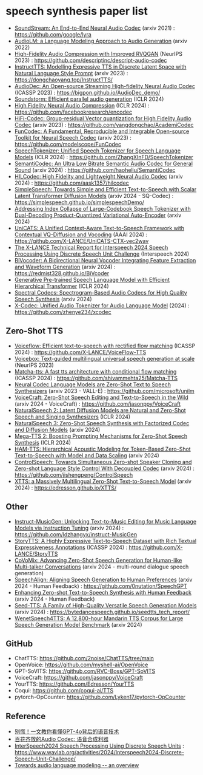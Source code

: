 # speech synthesis paper list

- [SoundStream: An End-to-End Neural Audio Codec](https://arxiv.org/abs/2107.03312) (arxiv 2021) : https://github.com/google/lyra
- [AudioLM: a Language Modeling Approach to Audio Generation](https://arxiv.org/abs/2209.03143v2) (arxiv 2022)
- [High-Fidelity Audio Compression with Improved RVQGAN](https://openreview.net/forum?id=qjnl1QUnFA) (NeurIPS 2023) : https://github.com/descriptinc/descript-audio-codec
- [InstructTTS: Modelling Expressive TTS in Discrete Latent Space with Natural Language Style Prompt](https://arxiv.org/abs/2301.13662v2) (arxiv 2023) : https://dongchaoyang.top/InstructTTS/
- [AudioDec: An Open-source Streaming High-fidelity Neural Audio Codec](https://arxiv.org/abs/2305.16608) (ICASSP 2023) : https://bigpon.github.io/AudioDec_demo/
- [Soundstorm: Efficient parallel audio generation](https://openreview.net/forum?id=KknWbD5j95) (ICLR 2024)
- [High Fidelity Neural Audio Compression](https://openreview.net/forum?id=ivCd8z8zR2) (ICLR 2024) : https://github.com/facebookresearch/encodec
- [HiFi-Codec: Group-residual Vector quantization for High Fidelity Audio Codec](https://arxiv.org/abs/2305.02765v2) (arxiv 2023) : https://github.com/yangdongchao/AcademiCodec
- [FunCodec: A Fundamental, Reproducible and Integrable Open-source Toolkit for Neural Speech Codec](https://arxiv.org/abs/2309.07405v2) (arxiv 2023) : https://github.com/modelscope/FunCodec
- [SpeechTokenizer: Unified Speech Tokenizer for Speech Language Models](https://openreview.net/forum?id=AF9Q8Vip84) (ICLR 2024) : https://github.com/ZhangXInFD/SpeechTokenizer
- [SemantiCodec: An Ultra Low Bitrate Semantic Audio Codec for General Sound](https://arxiv.org/abs/2405.00233) (arxiv 2024) : https://github.com/haoheliu/SemantiCodec
- [HILCodec: High Fidelity and Lightweight Neural Audio Codec](https://arxiv.org/abs/2405.04752) (arxiv 2024) : https://github.com/aask1357/hilcodec
- [SimpleSpeech: Towards Simple and Efficient Text-to-Speech with Scalar Latent Transformer Diffusion Models](https://arxiv.org/abs/2406.02328v2) (arxiv 2024 - SQ-Codec) : https://simplespeech.github.io/simplespeechDemo/
- [Addressing Index Collapse of Large-Codebook Speech Tokenizer with Dual-Decoding Product-Quantized Variational Auto-Encoder](https://arxiv.org/abs/2406.02940) (arxiv 2024)
- [UniCATS: A Unified Context-Aware Text-to-Speech Framework with Contextual VQ-Diffusion and Vocoding](https://arxiv.org/abs/2306.07547v6) (AAAI 2024) : https://github.com/X-LANCE/UniCATS-CTX-vec2wav
- [The X-LANCE Technical Report for Interspeech 2024 Speech Processing Using Discrete Speech Unit Challenge](https://arxiv.org/abs/2404.06079v2) (Interspeech 2024)
- [BiVocoder: A Bidirectional Neural Vocoder Integrating Feature Extraction and Waveform Generation](https://arxiv.org/abs/2406.02162) (arxiv 2024) : https://redmist328.github.io/BiVcoder
- [Generative Pre-trained Speech Language Model with Efficient Hierarchical Transformer](https://openreview.net/forum?id=TJNCnkDRkY) (ICLR 2024)
- [Spectral Codecs: Spectrogram-Based Audio Codecs for High Quality Speech Synthesis](https://arxiv.org/abs/2406.05298) (arxiv 2024)
- [X-Codec: Unified Audio Tokenizer for Audio Language Model]() (2024) : https://github.com/zhenye234/xcodec

## Zero-Shot TTS

- [Voiceflow: Efficient text-to-speech with rectified flow matching](https://arxiv.org/abs/2309.05027v2) (ICASSP 2024) : https://github.com/X-LANCE/VoiceFlow-TTS
- [Voicebox: Text-guided multilingual universal speech generation at scale](https://openreview.net/forum?id=gzCS252hCO) (NeurIPS 2023)
- [Matcha-tts: A fast tts architecture with conditional flow matching](https://arxiv.org/abs/2309.03199v2) (ICASSP 2024) : https://github.com/shivammehta25/Matcha-TTS
- [Neural Codec Language Models are Zero-Shot Text to Speech Synthesizers](https://arxiv.org/abs/2301.02111v1) (arxiv 2023 - VALL-E) : https://github.com/microsoft/unilm
- [VoiceCraft: Zero-Shot Speech Editing and Text-to-Speech in the Wild](https://arxiv.org/abs/2403.16973v2) (arxiv 2024 - VoiceCraft) : https://github.com/jasonppy/VoiceCraft
- [NaturalSpeech 2: Latent Diffusion Models are Natural and Zero-Shot Speech and Singing Synthesizers](https://openreview.net/forum?id=Rc7dAwVL3v) (ICLR 2024)
- [NaturalSpeech 3: Zero-Shot Speech Synthesis with Factorized Codec and Diffusion Models](https://arxiv.org/abs/2403.03100v3) (arxiv 2024)
- [Mega-TTS 2: Boosting Prompting Mechanisms for Zero-Shot Speech Synthesis](https://openreview.net/forum?id=mvMI3N4AvD) (ICLR 2024)
- [HAM-TTS: Hierarchical Acoustic Modeling for Token-Based Zero-Shot Text-to-Speech with Model and Data Scaling](https://arxiv.org/abs/2403.05989) (arxiv 2024)
- [ControlSpeech: Towards Simultaneous Zero-shot Speaker Cloning and Zero-shot Language Style Control With Decoupled Codec](https://arxiv.org/abs/2406.01205) (arxiv 2024) : https://github.com/jishengpeng/ControlSpeech
- [XTTS: a Massively Multilingual Zero-Shot Text-to-Speech Model](https://arxiv.org/abs/2406.04904) (arxiv 2024) : https://edresson.github.io/XTTS/

## Other

- [Instruct-MusicGen: Unlocking Text-to-Music Editing for Music Language Models via Instruction Tuning](https://arxiv.org/abs/2405.18386v2) (arxiv 2024) : https://github.com/ldzhangyx/instruct-MusicGen
- [StoryTTS: A Highly Expressive Text-to-Speech Dataset with Rich Textual Expressiveness Annotations](https://arxiv.org/abs/2404.14946) (ICASSP 2024) : https://github.com/X-LANCE/StoryTTS
- [CoVoMix: Advancing Zero-Shot Speech Generation for Human-like Multi-talker Conversations](https://arxiv.org/abs/2404.06690) (arxiv 2024 - multi-round dialogue speech generation)
- [SpeechAlign: Aligning Speech Generation to Human Preferences](https://arxiv.org/abs/2404.05600) (arxiv 2024 - Human Feedback) : https://github.com/0nutation/SpeechGPT
- [Enhancing Zero-shot Text-to-Speech Synthesis with Human Feedback](https://www.arxiv.org/abs/2406.00654) (arxiv 2024 - Human Feedback)
- [Seed-TTS: A Family of High-Quality Versatile Speech Generation Models](https://arxiv.org/abs/2406.02430) (arxiv 2024) : https://bytedancespeech.github.io/seedtts_tech_report/
- [WenetSpeech4TTS: A 12,800-hour Mandarin TTS Corpus for Large Speech Generation Model Benchmark](https://arxiv.org/abs/2406.05763v2) (arxiv 2024)

## GitHub

- ChatTTS: https://github.com/2noise/ChatTTS/tree/main
- OpenVoice: https://github.com/myshell-ai/OpenVoice
- GPT-SoVITS: https://github.com/RVC-Boss/GPT-SoVITS
- VoiceCraft: https://github.com/jasonppy/VoiceCraft
- YourTTS: https://github.com/Edresson/YourTTS
- Coqui: https://github.com/coqui-ai/TTS
- pytorch-OpCounter: https://github.com/Lyken17/pytorch-OpCounter

## Reference

- [别慌！一文教你看懂GPT-4o背后的语音技术](https://zhuanlan.zhihu.com/p/698725358)
- [百花齐放的Audio Codec: 语音合成利器](https://zhuanlan.zhihu.com/p/696434090)
- [InterSpeech2024 Speech Processing Using Discrete Speech Units](https://interspeech2024.org/special-sessions-challenges/) : https://www.wavlab.org/activities/2024/Interspeech2024-Discrete-Speech-Unit-Challenge/
- [Towards audio language modeling -- an overview](https://arxiv.org/abs/2402.13236)



